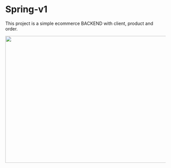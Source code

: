 # Spring-v1

This project is a simple ecommerce BACKEND with client, product and order.

<img src="https://github.com/ValberX21/spring-v1/assets/44712864/fe9e9d80-ced4-46ab-934c-0c3aa4652ba1" width="800" height="400"/>

